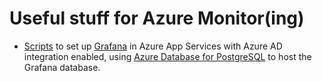 # Useful stuff for Azure Monitor(ing)

- [Scripts](./grafana) to set up [Grafana](https://grafana.com/oss/grafana/) in Azure App Services with Azure AD integration enabled, using [Azure Database for PostgreSQL](https://azure.microsoft.com/en-us/services/postgresql/) to host the Grafana database.
